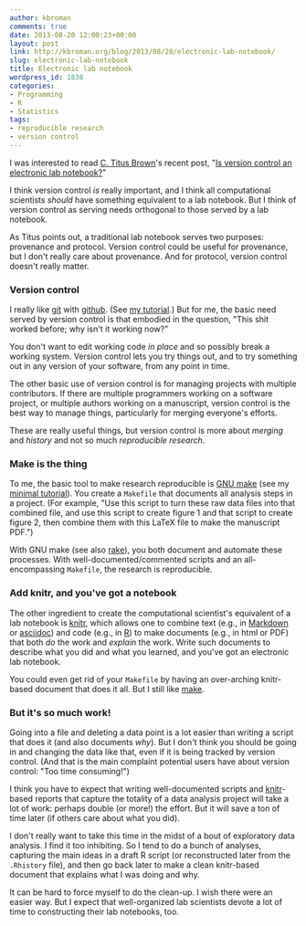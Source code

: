 ```yaml
---
author: kbroman
comments: true
date: 2013-08-20 12:00:23+00:00
layout: post
link: http://kbroman.org/blog/2013/08/20/electronic-lab-notebook/
slug: electronic-lab-notebook
title: Electronic lab notebook
wordpress_id: 1838
categories:
- Programming
- R
- Statistics
tags:
- reproducible research
- version control
---
```


I was interested to read [C. Titus Brown](http://ivory.idyll.org)'s recent post, "[Is version control an electronic lab notebook?](http://ivory.idyll.org/blog/is-version-control-an-electronic-lab-notebook.html)"

I think version control _is_ really important, and I think all computational scientists _should_ have something equivalent to a lab notebook. But I think of version control as serving needs orthogonal to those served by a lab notebook.

As Titus points out, a traditional lab notebook serves two purposes: provenance and protocol. Version control could be useful for provenance, but I don't really care about provenance. And for protocol, version control doesn't really matter.



### Version control



I really like [git](http://git-scm.com/) with [github](http://github.com). (See [my tutorial](http://kbroman.github.io/github_tutorial/).) But for me, the basic need served by version control  is that embodied in the question, "This shit worked before; why isn't it working now?"

You don't want to edit working code _in place_ and so possibly break a working system. Version control lets you try things out, and to try something out in any version of your software, from any point in time.

The other basic use of version control is for managing projects with multiple contributors. If there are multiple programmers working on a software project, or multiple authors working on a manuscript, version control is the best way to manage things, particularly for merging everyone's efforts.

These are really useful things, but version control is more about _merging_ and _history_ and not so much _reproducible research_.



### Make is the thing



To me, the basic tool to make research reproducible is [GNU make](http://www.gnu.org/software/make/) (see my [minimal tutorial](http://kbroman.github.io/minimal_make/)). You create a `Makefile` that documents all analysis steps in a project. (For example, "Use this script to turn these raw data files into that combined file, and use this script to create figure 1 and that script to create figure 2, then combine them with this LaTeX file to make the manuscript PDF.")

With GNU make (see also [rake](http://rake.rubyforge.org/)), you both document and automate these processes. With well-documented/commented scripts and an all-encompassing `Makefile`, the research is reproducible.



### Add knitr, and you've got a notebook



The other ingredient to create the computational scientist's equivalent of a lab notebook is [knitr](http://yihui.name/knitr/), which allows one to combine text (e.g., in [Markdown](http://daringfireball.net/projects/markdown/) or [asciidoc](http://www.methods.co.nz/asciidoc/)) and code (e.g., in [R](http://www.r-project.org)) to make documents (e.g., in html or PDF) that both _do_ the work and _explain_ the work. Write such documents to describe what you did and what you learned, and you've got an electronic lab notebook.

You could even get rid of your `Makefile` by having an over-arching knitr-based document that does it all.  But I still like [make](http://www.gnu.org/software/make).



### But it's so much work!



Going into a file and deleting a data point is a lot easier than writing a script that does it (and also documents _why_). But I don't think you should be going in and changing the data like that, even if it is being tracked by version control. (And that is the main complaint potential users have about version control: "Too time consuming!")

I think you have to expect that writing well-documented scripts and [knitr](http://yihui.name/knitr/)-based reports that capture the totality of a data analysis project will take a lot of work: perhaps double (or more!) the effort. But it will save a ton of time later (if others care about what you did).

I don't really want to take this time in the midst of a bout of exploratory data analysis. I find it too inhibiting. So I tend to do a bunch of analyses, capturing the main ideas in a draft R script (or reconstructed later from the `.Rhistory` file), and then go back later to make a clean knitr-based document that explains what I was doing and why.

It can be hard to force myself to do the clean-up. I wish there were an easier way. But I expect that well-organized lab scientists devote a lot of time to constructing their lab notebooks, too.
